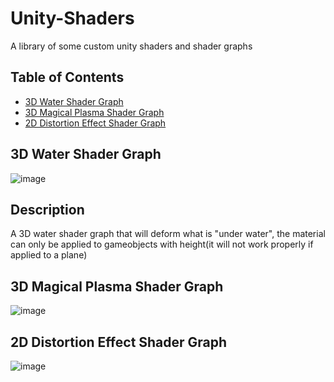 # Unity-Shaders
A library of some custom unity shaders and shader graphs

## Table of Contents
  * [3D Water Shader Graph](#3d-water-shader-graph)
  * [3D Magical Plasma Shader Graph](#3D-Magical-Plasma-Shader-Graph)
  * [2D Distortion Effect Shader Graph](#2D-Distortion-Effect-Shader-Graph)

## 3D Water Shader Graph
![image](https://github.com/ZackYang-ops/Unity-Shaders/blob/master/Water/Preview/Preview.gif)
## Description
A 3D water shader graph that will deform what is "under water", the material can only be applied to gameobjects with height(it will not work properly if applied to a plane)

## 3D Magical Plasma Shader Graph
![image](https://github.com/ZackYang-ops/Unity-Shaders/blob/master/MagicalPlasma/Preview/Shader%20Graph%20-%20Scene_MagicalPlasma%20-%20PC%2C%20Mac%20%20Linux%20Standalone%20-%20Unity%202019.4.17f1_%20_DX11_%202020-12-29%2003-48-05.gif)

## 2D Distortion Effect Shader Graph
![image](https://github.com/ZackYang-ops/Unity-Shaders/blob/master/2dDistortion/Preview/2D%20Shader%20Graph%20-%20SampleScene%20-%20PC%2C%20Mac%20%20Linux%20Standalone%20-%20Unity%202019.4.17f1_%20_DX11_%202021-01-06%2013-06-08.gif)
